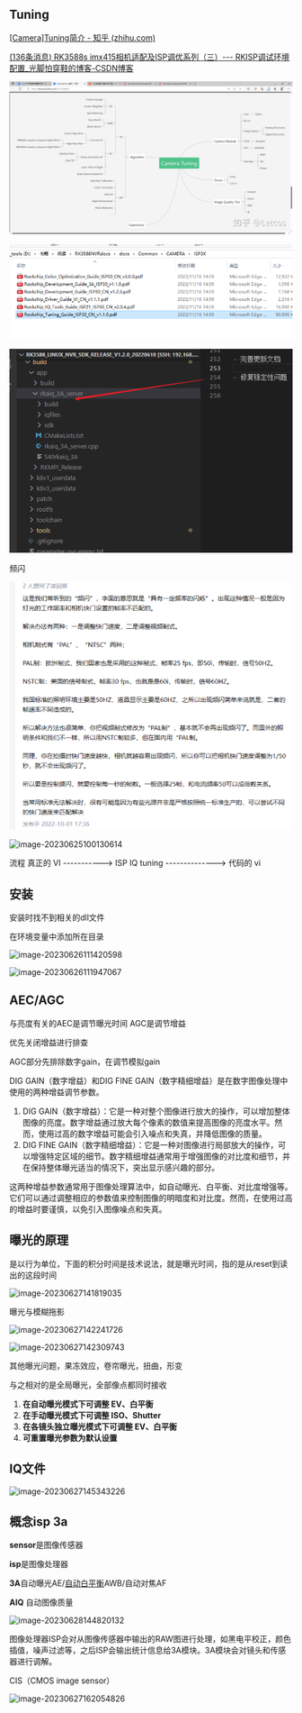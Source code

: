 ## Tuning

[[Camera\]Tuning简介 - 知乎 (zhihu.com)](https://zhuanlan.zhihu.com/p/107264620)

[(136条消息) RK3588s imx415相机适配及ISP调优系列（三）--- RKISP调试环境配置_光脚怕穿鞋的博客-CSDN博客](https://blog.csdn.net/zongheng_raobo/article/details/130709091?spm=1001.2014.3001.5502)

![image-20230616155657871](image/tuning.assets/image-20230616155657871.png)

![image-20230616155209557](image/tuning.assets/image-20230616155209557.png)

![image-20230616155150664](image/tuning.assets/image-20230616155150664.png)



频闪

![image-20230616155128302](image/tuning.assets/image-20230616155128302.png)

![image-20230625100130614](C:\Users\scl\AppData\Roaming\Typora\typora-user-images\image-20230625100130614.png)





流程 真正的  VI -----------> ISP IQ tuning --------------> 代码的 vi



## 安装

安装时找不到相关的dll文件

在环境变量中添加所在目录

![image-20230626111420598](C:\Users\scl\AppData\Roaming\Typora\typora-user-images\image-20230626111420598.png)

![image-20230626111947067](C:\Users\scl\AppData\Roaming\Typora\typora-user-images\image-20230626111947067.png)

## AEC/AGC

与亮度有关的AEC是调节曝光时间 AGC是调节增益

优先关闭增益进行排查



AGC部分先排除数字gain，在调节模拟gain



DIG GAIN（数字增益）和DIG FINE GAIN（数字精细增益）是在数字图像处理中使用的两种增益调节参数。

1. DIG GAIN（数字增益）：它是一种对整个图像进行放大的操作，可以增加整体图像的亮度。数字增益通过放大每个像素的数值来提高图像的亮度水平。然而，使用过高的数字增益可能会引入噪点和失真，并降低图像的质量。
2. DIG FINE GAIN（数字精细增益）：它是一种对图像进行局部放大的操作，可以增强特定区域的细节。数字精细增益通常用于增强图像的对比度和细节，并在保持整体曝光适当的情况下，突出显示感兴趣的部分。

这两种增益参数通常用于图像处理算法中，如自动曝光、白平衡、对比度增强等。它们可以通过调整相应的参数值来控制图像的明暗度和对比度。然而，在使用过高的增益时要谨慎，以免引入图像噪点和失真。





## 曝光的原理

是以行为单位，下面的积分时间是技术说法，就是曝光时间，指的是从reset到读出的这段时间

![image-20230627141819035](C:\Users\scl\AppData\Roaming\Typora\typora-user-images\image-20230627141819035.png)

曝光与模糊拖影

![image-20230627142241726](C:\Users\scl\AppData\Roaming\Typora\typora-user-images\image-20230627142241726.png)

![image-20230627142309743](C:\Users\scl\AppData\Roaming\Typora\typora-user-images\image-20230627142309743.png)

其他曝光问题，果冻效应，卷帘曝光，扭曲，形变

与之相对的是全局曝光，全部像点都同时接收

1. **在自动曝光模式下可调整 EV、白平衡**
2. **在手动曝光模式下可调整 ISO、Shutter**
3. **在各镜头独立曝光模式下可调整 EV、白平衡**
4. **可重置曝光参数为默认设置**

## IQ文件

![image-20230627145343226](C:\Users\scl\AppData\Roaming\Typora\typora-user-images\image-20230627145343226.png)



## 概念isp 3a

**sensor**是图像传感器

**isp**是图像处理器

**3A**自动曝光AE/[自动白平衡](https://www.zhihu.com/search?q=自动白平衡&search_source=Entity&hybrid_search_source=Entity&hybrid_search_extra={"sourceType"%3A"answer"%2C"sourceId"%3A2701206105})AWB/自动对焦AF

**AIQ** 自动图像质量

![image-20230628144820132](C:\Users\scl\AppData\Roaming\Typora\typora-user-images\image-20230628144820132.png)





图像处理器ISP会对从图像传感器中输出的RAW图进行处理，如黑电平校正，颜色插值，噪声过滤等，之后ISP会输出统计信息给3A模块。3A模块会对镜头和传感器进行调解。



CIS（CMOS image sensor）

![image-20230627162054826](C:\Users\scl\AppData\Roaming\Typora\typora-user-images\image-20230627162054826.png)
